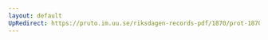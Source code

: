 ```yaml
---
layout: default
UpRedirect: https://pruto.im.uu.se/riksdagen-records-pdf/1870/prot-1870--ak--317/prot-1870--ak--317_036.pdf
---
```

